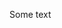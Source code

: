 Some text

<div id="textx"></div>
<script>
  fetch('https://mcapi.us/server/status?ip=mc.block33.net')
    .then(response => response.json())
    .then(data => {
		document.getElementById("textx").innerHTML = data.online ? "online" : "offline";
    });
</script>